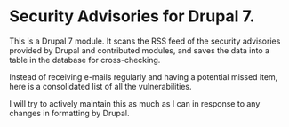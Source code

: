 # Security Advisories for Drupal 7.
This is a Drupal 7 module. It scans the RSS feed of the security advisories provided by Drupal and contributed modules, and saves the data into a table in the database for cross-checking.

Instead of receiving e-mails regularly and having a potential missed item, here is a consolidated list of all the vulnerabilities.

I will try to actively maintain this as much as I can in response to any changes in formatting by Drupal.

